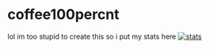 # coffee100percnt
lol im too stupid to create this so i put my stats here
[![stats](https://github-readme-stats.vercel.app/api?username=coffee100percnt)](https://github.com/anuraghazra/github-readme-stats)
